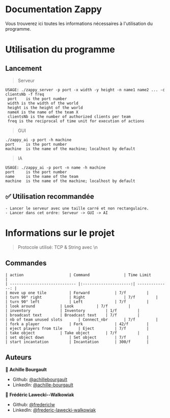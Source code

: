 # Documentation Zappy

Vous trouverez ici toutes les informations nécessaires à l'utilisation du programme.


# Utilisation du programme

## Lancement

> Serveur

    USAGE: ./zappy_server -p port -x width -y height -n name1 name2 ... -c clientsNb -f freq
     port	 is the port number
     width is the width of the world
     height is the height of the world
     nameX is the name of the team X
     clientsNb is the number of authorized clients per team
     freq is the reciprocal of time unit for execution of actions

> GUI

	./zappy_ai -p port -h machine
    port	 is the port number
    machine	 is the name of the machine; localhost by default

> IA

    USAGE: ./zappy_ai -p port -n name -h machine
    port	 is the port number
    name	 is the name of the team
    machine	 is the name of the machine; localhost by default

## ✅ Utilisation recommandée

	- Lancer le serveur avec une taille carré et non rectangulaire.
	- Lancer dans cet ordre: Serveur -> GUI -> AI


# Informations sur le projet
>  Protocole utilisé: TCP & String avec \n

## Commandes

```
| action                	| Command           	| Time Limit      |
| -----------------------------	|:---------------------:| --------------: |
| move up one tile      	| Forward 	    	| 7/f		  |
| turn 90° right      		| Right      	    	| 7/f		  |
| turn 90° left     		| Left 		    	| 7/f		  |
| look around      		| Look 			| 7/f		  |
| inventory   			| Inventory      	| 1/f		  |
| broadcast text  		| Broadcast text 	| 7/f		  |
| nb of team unused slots   	| Connect_nbr 		| 7/f		  |
| fork a player     		| Fork      		| 42/f		  |
| eject players from tile   	| Eject 		| 7/f		  |
| take object     		| Take object 		| 7/f		  |
| set object down     		| Set object      	| 7/f		  |
| start incantation    		| Incantation 		| 300/f		  |
```

## Auteurs

👤 **Achille Bourgault**

* Github: [@achillebourgault](https://github.com/achillebourgault)
* LinkedIn: [@achille-bourgault](https://fr.linkedin.com/in/achille-bourgault-266514177)

👤 **Frédéric Lawecki--Walkowiak**

* Github: [@fredericlw](https://github.com/fredericlw)
* LinkedIn: [@frederic-lawecki-walkowiak](https://www.linkedin.com/in/frederic-lawecki-walkowiak/)
